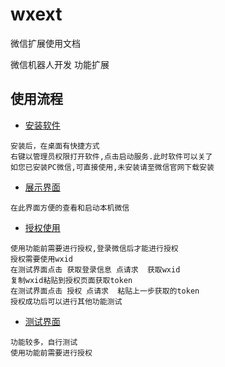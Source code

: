 # wxext
微信扩展使用文档

微信机器人开发
功能扩展

## 使用流程

+ [安装软件](https://www.wxext.cn/app/install.html "install")
```
安装后，在桌面有快捷方式
右键以管理员权限打开软件,点击启动服务.此时软件可以关了
如您已安装PC微信,可直接使用,未安装请至微信官网下载安装
```
+ [展示界面](https://www.wxext.cn/app/demo.html "demo")
```
在此界面方便的查看和启动本机微信
```

+ [授权使用](https://www.wxext.cn/app/settings.html "settings")
```
使用功能前需要进行授权,登录微信后才能进行授权
授权需要使用wxid
在测试界面点击 获取登录信息 点请求  获取wxid
复制wxid粘贴到授权页面获取token
在测试界面点击 授权 点请求  粘贴上一步获取的token
授权成功后可以进行其他功能测试
```

+ [测试界面](https://www.wxext.cn/app/test.html "test")
```
功能较多，自行测试
使用功能前需要进行授权
```